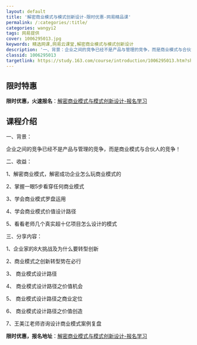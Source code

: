 ```yaml
---
layout: default
title: '解密商业模式与模式创新设计-限时优惠-网易精品课'
permalink: /:categories/:title/
categories: wangyi2
tags: 网易提供
cover: 1006295013.jpg
keywords: 精选网课,网易云课堂,解密商业模式与模式创新设计
description: '一、背景：企业之间的竞争已经不是产品与管理的竞争，而是商业模式与合伙人的竞争！二、收益：1、解密商业模式，解密成功企业怎'
classid: 1006295013
targetlink: https://study.163.com/course/introduction/1006295013.htm?share=1&shareId=1025206652&utm_campaign=share&utm_medium=iphoneShare&utm_source=&utm_u=1025206652
---
```


## 限时特惠

**限时优惠，火速报名**：[解密商业模式与模式创新设计-报名学习](https://study.163.com/course/introduction/1006295013.htm?share=1&shareId=1025206652&utm_campaign=share&utm_medium=iphoneShare&utm_source=&utm_u=1025206652)

## 课程介绍

一、背景：

企业之间的竞争已经不是产品与管理的竞争，而是商业模式与合伙人的竞争！

二、收益：

1、解密商业模式，解密成功企业怎么玩商业模式的

2、掌握一眼5步看穿任何商业模式

3、学会商业模式罗盘运用

4、学会商业模式价值设计路径

5、看看老师几个真实超十亿项目怎么设计的模式

三、分享内容：

1、企业家的8大挑战及为什么要转型创新

2、商业模式之创新转型势在必行

3、 商业模式设计路径

4、 商业模式设计路径之价值机会

5、 商业模式设计路径之商业定位

6、 商业模式设计路径之价值创造

7、王美江老师咨询设计商业模式案例复盘

**限时优惠，报名地址**：[解密商业模式与模式创新设计-报名学习](https://study.163.com/course/introduction/1006295013.htm?share=1&shareId=1025206652&utm_campaign=share&utm_medium=iphoneShare&utm_source=&utm_u=1025206652)

